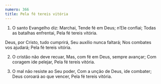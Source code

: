 ```yaml
---
numero: 366
title: Pela fé tereis vitória
---
```

1. O santo Evangelho diz: Marchai,
Tende fé em Deus; n’Ele confiai;
Todas as batalhas enfrentai,
Pela fé tereis vitória.

Deus, por Cristo, tudo cumprirá,
Seu auxílio nunca faltará;
Nos combates vos ajudará;
Pela fé tereis vitória.

2. O cristão não deve recuar,
Mas, com fé em Deus, sempre avançar;
Com coragem ide pelejar,
Pela fé tereis vitória.

3. O mal não resiste ao Seu poder,
Com a unção de Deus, ide combater;
Deus coroará ao que vencer,
Pela fé tereis vitória.
